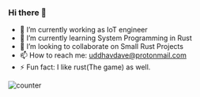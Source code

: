 ### Hi there 👋

- 🔭 I’m currently working as IoT engineer
- 🌱 I’m currently learning System Programming in Rust
- 👯 I’m looking to collaborate on Small Rust Projects
- 📫 How to reach me: uddhavdave@protonmail.com
- ⚡ Fun fact: I like rust(The game) as well.

![counter](https://en3ufe07iiqahge.m.pipedream.net)
